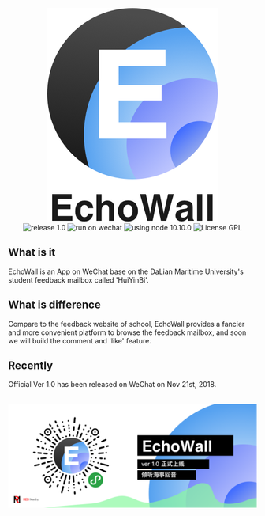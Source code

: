 

<div align="center">
  <img src="https://github.com/REDMedis/EchoWall-DMU/blob/master/resources/title.png" style="margin:0" alt="Echo Wall Logo" />
	<br>
 </div>
 <div align="center">
  <img src="https://img.shields.io/badge/release-v%201.0-%23ff69b4.svg" style="margin:0" alt="release 1.0" />
  <img src="https://img.shields.io/badge/on-WeChat-green.svg" style="margin:0" alt="run on wechat" />
  <img src="https://img.shields.io/badge/node-v10.10.0-brightgreen.svg" style="margin:0"/ alt="using node 10.10.0" />
  <img src="https://img.shields.io/cran/l/devtools.svg" style="margin:0" alt="License GPL" />
</div>

## What is it
EchoWall is an App on WeChat base on the DaLian Maritime University's student feedback mailbox called 'HuiYinBi'.

## What is difference
Compare to the feedback website of school, EchoWall provides a fancier and more convenient platform to browse the feedback mailbox, and soon we will build the comment and 'like' feature.

## Recently
Official Ver 1.0 has been released on WeChat on Nov 21st, 2018.

<div align="center">
  <br>
  <img src="https://github.com/REDMedis/EchoWall-DMU/blob/master/resources/board.png" style="margin:0" alt="Echo Wall QR Code" />
 </div>

